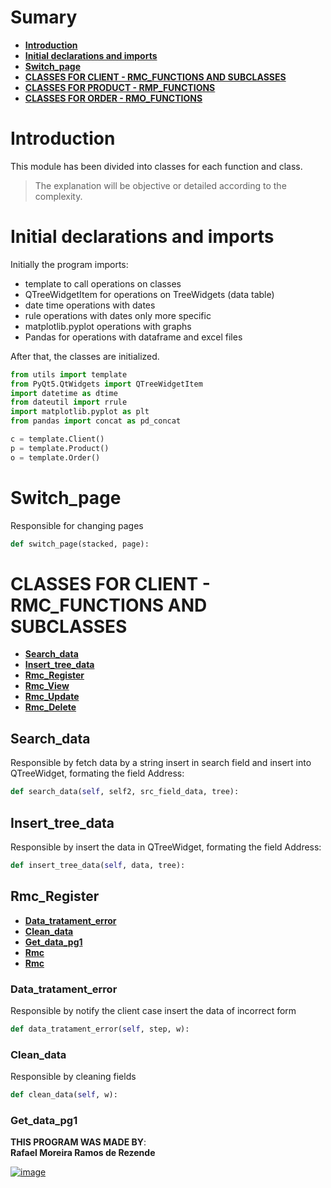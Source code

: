 # Sumary
- **[Introduction](#introduction)**
- **[Initial declarations and imports](#initial-declarations-and-imports)**
- **[Switch_page](#switch_page)**
- **[CLASSES FOR CLIENT - RMC_FUNCTIONS AND SUBCLASSES](#classes-for-client---rmc-functions-and-subclasses)**
- **[CLASSES FOR PRODUCT - RMP_FUNCTIONS](#classes-for-product---rmp-functions)**
- **[CLASSES FOR ORDER - RMO_FUNCTIONS](#classes-for-order---rmo-functions)**



# Introduction
This module has been divided into classes for each function and class.
> The explanation will be objective or detailed according to the complexity.

# Initial declarations and imports
Initially the program imports:
- template to call operations on classes
- QTreeWidgetItem for operations on TreeWidgets (data table)
- date time operations with dates
- rule operations with dates only more specific
- matplotlib.pyplot operations with graphs
- Pandas for operations with dataframe and excel files

After that, the classes are initialized.

```python
from utils import template
from PyQt5.QtWidgets import QTreeWidgetItem
import datetime as dtime 
from dateutil import rrule
import matplotlib.pyplot as plt
from pandas import concat as pd_concat

c = template.Client()
p = template.Product()
o = template.Order()
```



# Switch_page
Responsible for changing pages
```python
def switch_page(stacked, page):
```

# CLASSES FOR CLIENT - RMC_FUNCTIONS AND SUBCLASSES
- **[Search_data](#search_data)**
- **[Insert_tree_data](#insert_tree_data)**
- **[Rmc_Register](#rmc_register)**
- **[Rmc_View](#rmc_view)**
- **[Rmc_Update](#rmc_update)**
- **[Rmc_Delete](#rmc_delete)**


## Search_data
Responsible by fetch data by a string insert in search field and insert into QTreeWidget, formating the field Address:
```python
def search_data(self, self2, src_field_data, tree):
```
## Insert_tree_data
Responsible by insert the data in QTreeWidget, formating the field Address:
```python
def insert_tree_data(self, data, tree):
```
## Rmc_Register
- **[Data_tratament_error](#data_tratament_error)**
- **[Clean_data](#clean_data)**
- **[Get_data_pg1](#get_data_pg1)**
- **[Rmc](#rmc)**
- **[Rmc](#rmc)**

### Data_tratament_error
Responsible by notify the client case insert the data of incorrect form
```python
def data_tratament_error(self, step, w):
```

### Clean_data
Responsible by cleaning fields
```python
def clean_data(self, w):
```

### Get_data_pg1



**THIS PROGRAM WAS MADE BY**:<br>
**Rafael Moreira Ramos de Rezende** 

 [![image](https://user-images.githubusercontent.com/100146657/159492505-d6134d9b-7d19-43ee-9e30-72be719d69f4.png)](https://www.linkedin.com/in/rafael-moreira-ramos-de-rezende-16420b21b/)

